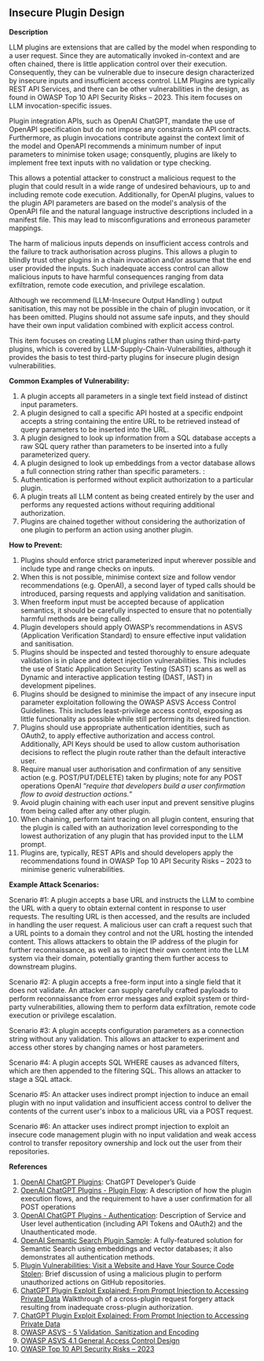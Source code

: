 ## Insecure Plugin Design

**Description**

LLM plugins are extensions that are called by the model when responding to a user request. Since they are automatically invoked in-context and are often chained, there is little application control over their execution. Consequently, they can be vulnerable due to insecure design characterized by insecure inputs and insufficient access control. LLM Plugins are typically REST API Services, and there can be other vulnerabilities in the design, as found in OWASP Top 10 API Security Risks – 2023. This item focuses on LLM invocation-specific issues. 

Plugin integration APIs, such as OpenAI ChatGPT, mandate the use of OpenAPI specification but do not impose any constraints on API contracts. Furthermore, as plugin invocations contribute against the context limit of the model and OpenAPI recommends a minimum number of input parameters to minimise token usage; consquently, plugins are likely to implement free text inputs with no validation or type checking. 

This allows a potential attacker to construct a malicious request to the plugin that could result in a wide range of undesired behaviours, up to and including remote code execution.  Additionally, for OpenAI plugins, values to the plugin API parameters are based on the model's analysis of the OpenAPI file and the natural language instructive descriptions included in a manifest file. This may lead to misconfigurations and erroneous parameter mappings.

The harm of malicious inputs depends on insufficient access controls and the failure to track authorisation across plugins. This allows a plugin to blindly trust other plugins in a chain invocation and/or assume that the end user provided the inputs. Such inadequate access control can allow malicious inputs to have harmful consequences ranging from data exfiltration, remote code execution, and privilege escalation. 

Although we recommend (LLM-Insecure Output Handling ) output sanitisation, this may not be possible in the chain of plugin invocation, or it has been omitted. Plugins should not assume safe inputs, and they should have their own input validation combined with explicit access control.

This item focuses on creating LLM plugins rather than using third-party plugins, which is covered by LLM-Supply-Chain-Vulnerabilities, although it provides the basis to test third-party plugins for insecure plugin design vulnerabilities. 

**Common Examples of Vulnerability:**

1. A plugin accepts all parameters in a single text field instead of distinct input parameters.
2. A plugin designed to call a specific API hosted at a specific endpoint accepts a string containing the entire URL to be retrieved instead of query parameters to be inserted into the URL. 
3. A plugin designed to look up information from a SQL database accepts a raw SQL query rather than parameters to be inserted into a fully parameterized query.
4. A plugin designed to look up embeddings from a vector database allows a full connection string rather than specific parameters. : 
5. Authentication is performed without explicit authorization to a particular plugin.
6. A plugin treats all LLM content as being created entirely by the user and performs any requested actions without requiring additional authorization.
7. Plugins are chained together without considering the authorization of one plugin to perform an action using another plugin.

**How to Prevent:**



1. Plugins should enforce strict parameterized input wherever possible and include type and range checks on inputs. 
2. When this is not possible, minimise context size and follow vendor recommendations (e.g. OpenAI), a second layer of typed calls should be introduced, parsing requests and applying validation and sanitisation.
3. When freeform input must be accepted because of application semantics, it should be carefully inspected to ensure that no potentially harmful methods are being called.
4. Plugin developers should apply OWASP’s recommendations in ASVS  (Application Verification Standard) to ensure effective input validation and sanitisation.
5.  Plugins should be inspected and tested thoroughly to ensure adequate validation is in place and detect injection vulnerabilities. This includes the use of Static Application Security Testing (SAST) scans as well as Dynamic and interactive application testing (DAST, IAST) in development pipelines. 
6. Plugins should be designed to minimise the impact of any insecure input parameter exploitation following the OWASP ASVS Access Control Guidelines. This includes least-privilege access control, exposing as little functionality as possible while still performing its desired function.
7. Plugins should  use appropriate authentication identities, such as OAuth2, to apply effective authorization and access control. Additionally, API Keys should be used to allow custom authorisation decisions to reflect the plugin route rather than the default interactive user.
8. Require manual user authorisation and confirmation of any sensitive action (e.g. POST/PUT/DELETE)  taken by plugins; note for any POST operations OpenAI “_require that developers build a user confirmation flow to avoid destruction actions._”
9. Avoid plugin chaining with each user input and prevent sensitive plugins from being called after any other plugin.
10. When chaining, perform taint tracing on all plugin content, ensuring that the plugin is called with an authorization level corresponding to the lowest authorization of any plugin that has provided input to the LLM prompt.
11. Plugins are, typically, REST APIs and should developers apply the recommendations found in OWASP Top 10 API Security Risks – 2023  to minimise generic  vulnerabilities.

**Example Attack Scenarios:**

Scenario #1: A plugin accepts a base URL and instructs the LLM to combine the URL with a query to obtain external content in response to user requests. The resulting URL is then accessed, and the results are included in handling the user request. A malicious user can craft a request such that a URL points to a domain they control and not the URL hosting the intended content. This allows attackers to obtain the IP address of the plugin for further reconnaissance, as well as to inject their own content into the LLM system via their domain, potentially granting them further access to downstream plugins.

Scenario #2: A plugin accepts a free-form input into a single field that it does not validate. An attacker can supply carefully crafted payloads to perform reconnaissance from error messages and exploit system or third-party vulnerabilities, allowing them to perform data exfiltration, remote code execution or privilege escalation.

Scenario #3: A plugin accepts configuration parameters as a connection string without any validation. This allows an attacker to experiment and access other stores by changing names or host parameters. 

Scenario #4: A plugin accepts SQL WHERE causes as advanced filters, which are then appended to the filtering SQL. This allows an attacker to stage a SQL attack.

Scenario #5: An attacker uses indirect prompt injection to induce an email plugin with no input validation and insufficient access control to deliver the contents of the current user's inbox to a malicious URL via a POST request.

Scenario #6: An attacker uses indirect prompt injection to exploit an insecure code management plugin with no input validation and weak access control to transfer repository ownership and lock out the user from their repositories.

**References**

1. [OpenAI ChatGPT Plugins](https://platform.openai.com/docs/plugins/introduction): ChatGPT Developer’s Guide
2. [OpenAI ChatGPT Plugins - Plugin Flow](https://platform.openai.com/docs/plugins/introduction/plugin-flow): A description of how the  plugin execution flows, and the requirement to have a user confirmation for all POST operations
3. [OpenAI ChatGPT Plugins - Authentication](https://platform.openai.com/docs/plugins/authentication/service-level): Description of Service and  User level authentication (including API Tokens and OAuth2) and the Unauthenticated mode.
4. [OpenAI Semantic Search Plugin Sample](https://github.com/openai/chatgpt-retrieval-plugin): A fully-featured solution for Semantic Search using embeddings and vector databases; it also demonstrates all authentication methods.
5. [Plugin Vulnerabilities: Visit a Website and Have Your Source Code Stolen](https://embracethered.com/blog/posts/2023/chatgpt-plugin-vulns-chat-with-code/): Brief discussion of using a malicious plugin to perform unauthorized actions on GitHub repositories.
6. [ChatGPT Plugin Exploit Explained: From Prompt Injection to Accessing Private Data](https://embracethered.com/blog/posts/2023/chatgpt-cross-plugin-request-forgery-and-prompt-injection./) Walkthrough of a cross-plugin request forgery attack resulting from inadequate cross-plugin authorization.
7. [ChatGPT Plugin Exploit Explained: From Prompt Injection to Accessing Private Data](https://embracethered.com/blog/posts/2023/chatgpt-cross-plugin-request-forgery-and-prompt-injection./)
8. [OWASP ASVS - 5 Validation, Sanitization and Encoding](https://owasp-aasvs4.readthedocs.io/en/latest/V5.html#validation-sanitization-and-encoding)
9. [OWASP ASVS 4.1 General Access Control Design](https://owasp-aasvs4.readthedocs.io/en/latest/V4.1.html#general-access-control-design)
10. [OWASP Top 10 API Security Risks – 2023](https://owasp.org/API-Security/editions/2023/en/0x11-t10/)
    
